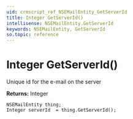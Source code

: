 ```yaml
---
uid: crmscript_ref_NSEMailEntity_GetServerId
title: Integer GetServerId()
intellisense: NSEMailEntity.GetServerId
keywords: NSEMailEntity, GetServerId
so.topic: reference
---
```


# Integer GetServerId()

Unique id for the e-mail on the server

**Returns:** Integer

```crmscript
NSEMailEntity thing;
Integer serverId  = thing.GetServerId();
```

